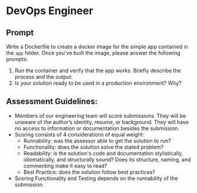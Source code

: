 # DevOps Engineer

## Prompt

Write a Dockerfile to create a docker image for the simple app contained in the `app` folder. Once you've built the image, please answer the following prompts: 
1. Run the container and verify that the app works. Briefly describe the process and the output.
2. Is your solution ready to be used in a production environment? Why?

## Assessment Guidelines:
* Members of our engineering team will score submissions. They will be unaware of the author’s identity, resume, or background. They will have no access to information or documentation besides the submission.
* Scoring consists of 4 considerations of equal weight:
  * Runnability: was the assessor able to get the solution to run?
  * Functionality: does the solution solve the stated problem?
  * Readability: is the solution's code and documentation stylistically, idiomatically, and structurally sound? Does its structure, naming, and commenting make it easy to read?
  * Best Practice: does the solution follow best practices?
* Scoring Functionality and Testing depends on the runnability of the submission.
